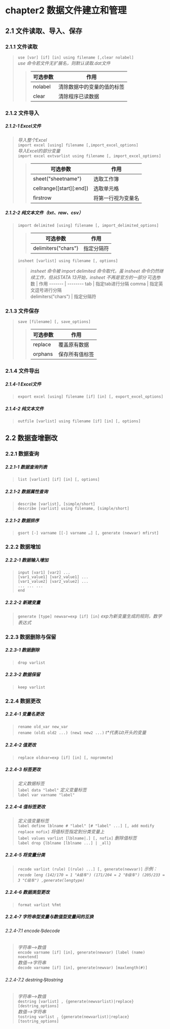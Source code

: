# chapter2 数据文件建立和管理
## 2.1 文件读取、导入、保存
### 2.1.1 文件读取
> `use [var] [if] [in] using filename [,clear nolabel]`  
> *use 命令若文件无扩展名，则默认读取.dat文件*
> > 可选参数 | 作用
> > ------- | --------
> > nolabel | 清除数据中的变量的值的标签
> > clear | 清除程序已读数据  
  
  
### 2.1.2 文件导入
##### 2.1.2-1 Excel文件
> *导入整个Excel*  
>  `import excel [using] filename [,import_excel_options]`  
> *导入Excel的部分变量*  
>  `import excel extvarlist using filename [, import_excel_options]`
> > 可选参数 | 作用
> > ------- | --------
> > sheet("sheetname") | 选取工作簿
> > cellrange([start][:end]) | 选取单元格
> > firstrow | 将第一行视为变量名
##### 2.1.2-2 纯文本文件（txt、raw、csv）
> `import delimited [using] filename [, import_delimited_options]`
> > 可选参数 | 作用
> > ------- | --------
> > delimiters("chars") | 指定分隔符
>   
> `insheet [varlist] using filename [, options]`
> > *insheet 命令被 import delimited 命令取代，虽 insheet 命令仍然继续工作，但从STATA 13开始，insheet 不再是官方的一部分*
> > 可选参数 | 作用
> > ------- | --------
> > tab | 指定tab进行分隔
> > comma | 指定英文逗号进行分隔  
> > delimiters("chars") | 指定分隔符
  

### 2.1.3 文件保存
> `save [filename] [, save_options]`
> > 可选参数 | 作用
> > ------- | --------
> > replace | 覆盖原有数据
> > orphans | 保存所有值标签  
  

### 2.1.4 文件导出
##### 2.1.4-1 Excel文件
> `export excel [using] filename [if] [in] [, export_excel_options]`
##### 2.1.4-2 纯文本文件
> `outfile [varlist] using filename [if] [in] [, options]`
  
  

## 2.2 数据查增删改
### 2.2.1 数据查询
##### 2.2.1-1 数据查询列表
> `list [varlist] [if] [in] [, options]`
##### 2.2.1-2 数据属性查询
> `describe [varlist], [simple/short]`  
> `describe [varlist] using filename, [simple/short]`
##### 2.2.1-2 数据排序
> `gsort [-] varname [[-] varname …] [, generate (newvar) mfirst]`
  

### 2.2.2 数据增加
##### 2.2.2-1 数据输入增加
> `input [var1] [var2] ...`  
> `[var1_value1] [var2_value1] ...`  
> `[var1_value2] [var2_value2] ...`  
> `... ... ...`  
> `end`  
##### 2.2.2-2 新建变量
> `generate [type] newvar=exp [if] [in]`
> *exp为新变量生成的规则，数学表达式*
  

### 2.2.3 数据删除与保留
##### 2.2.3-1 数据删除
> `drop varlist`
##### 2.2.3-2 数据保留
> `keep varlist`
  

### 2.2.4 数据更改
##### 2.2.4-1 变量名更改
> `rename old_var new_var`  
> `rename (old1 old2 ...) (new1 new2 ...)`
> *t\*代表以t开头的变量*
##### 2.2.4-2 值更改
> `replace oldvar=exp [if] [in] [, nopromote]`
##### 2.2.4-3 标签更改
> *定义数据标签*  
> `label data "label"`
> *定义变量标签*  
> `label var varname "label"`
##### 2.2.4-4 值标签更改
> *定义值变量标签*  
> `label define lblname # "label" [# "label" ...] [, add modify replace nofix]`
> *将值标签指定到分类变量上*  
> `label values varlist [lblname|.] [, nofix]`
> *删除值标签*  
> `label drop {lblname [lblname ...] | _all}`
##### 2.2.4-5 将变量分类
> `recode varlist (rule) [(rule) ...] [, generate(newvar)]`
> *示例：`recode leng (142/170 = 1 "A级车") (171/204 = 2 "B级车") (205/233 = 3 "C级车") ,generate(lengtype)`*
##### 2.2.4-6 数据类型更改
> `format varlist %fmt`  
##### 2.2.4-7 字符串型变量与数值型变量间的互换
###### 2.2.4-7.1 encode与decode
> *字符串——>数值*  
> `encode varname [if] [in], generate(newvar) [label (name) noextend]`  
> *数值——>字符串*  
> `decode varname [if] [in], generate(newvar) [maxlength(#)]`  
###### 2.2.4-7.2 destring与tostring
> *字符串——>数值*  
> `destring [varlist] , {generate(newvarlist)|replace} [destring_options]`  
> *数值——>字符串*  
> `tostring varlist , {generate(newvarlist)|replace} [tostring_options]`  
